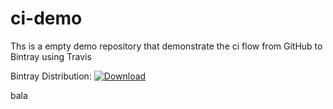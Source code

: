 ci-demo
=======
Ths is a empty demo repository that demonstrate the ci flow from GitHub to Bintray using Travis


Bintray Distribution: [ ![Download](https://api.bintray.com/packages/ophirh/demo/tr_demo/images/download.svg) ](https://bintray.com/ophirh/demo/tr_demo/_latestVersion)

bala 
